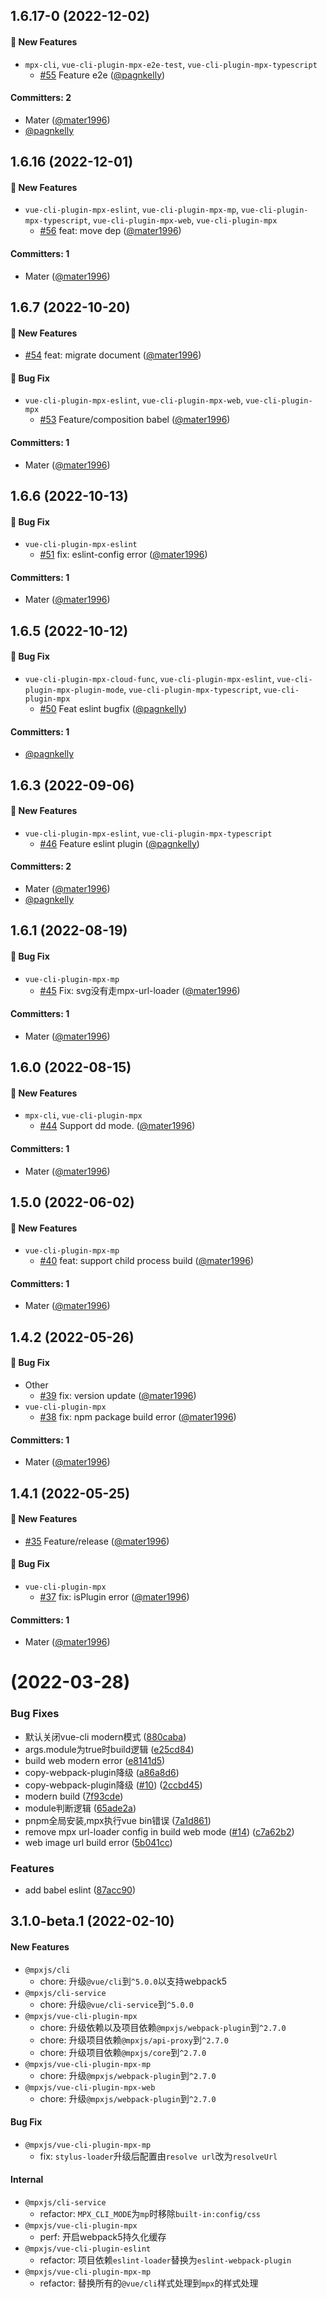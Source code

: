 






## 1.6.17-0 (2022-12-02)

#### :rocket: New Features
* `mpx-cli`, `vue-cli-plugin-mpx-e2e-test`, `vue-cli-plugin-mpx-typescript`
  * [#55](https://github.com/mpx-ecology/mpx-cli/pull/55) Feature e2e ([@pagnkelly](https://github.com/pagnkelly))

#### Committers: 2
- Mater ([@mater1996](https://github.com/mater1996))
- [@pagnkelly](https://github.com/pagnkelly)



## 1.6.16 (2022-12-01)

#### :rocket: New Features
* `vue-cli-plugin-mpx-eslint`, `vue-cli-plugin-mpx-mp`, `vue-cli-plugin-mpx-typescript`, `vue-cli-plugin-mpx-web`, `vue-cli-plugin-mpx`
  * [#56](https://github.com/mpx-ecology/mpx-cli/pull/56) feat: move dep ([@mater1996](https://github.com/mater1996))

#### Committers: 1
- Mater ([@mater1996](https://github.com/mater1996))



























## 1.6.7 (2022-10-20)

#### :rocket: New Features
* [#54](https://github.com/mpx-ecology/mpx-cli/pull/54) feat: migrate document ([@mater1996](https://github.com/mater1996))

#### :bug: Bug Fix
* `vue-cli-plugin-mpx-eslint`, `vue-cli-plugin-mpx-web`, `vue-cli-plugin-mpx`
  * [#53](https://github.com/mpx-ecology/mpx-cli/pull/53) Feature/composition babel ([@mater1996](https://github.com/mater1996))

#### Committers: 1
- Mater ([@mater1996](https://github.com/mater1996))



## 1.6.6 (2022-10-13)

#### :bug: Bug Fix
* `vue-cli-plugin-mpx-eslint`
  * [#51](https://github.com/mpx-ecology/mpx-cli/pull/51) fix: eslint-config error ([@mater1996](https://github.com/mater1996))

#### Committers: 1
- Mater ([@mater1996](https://github.com/mater1996))



## 1.6.5 (2022-10-12)

#### :bug: Bug Fix
* `vue-cli-plugin-mpx-cloud-func`, `vue-cli-plugin-mpx-eslint`, `vue-cli-plugin-mpx-plugin-mode`, `vue-cli-plugin-mpx-typescript`, `vue-cli-plugin-mpx`
  * [#50](https://github.com/mpx-ecology/mpx-cli/pull/50) Feat eslint bugfix ([@pagnkelly](https://github.com/pagnkelly))

#### Committers: 1
- [@pagnkelly](https://github.com/pagnkelly)






## 1.6.3 (2022-09-06)

#### :rocket: New Features
* `vue-cli-plugin-mpx-eslint`, `vue-cli-plugin-mpx-typescript`
  * [#46](https://github.com/mpx-ecology/mpx-cli/pull/46) Feature eslint plugin ([@pagnkelly](https://github.com/pagnkelly))

#### Committers: 2
- Mater ([@mater1996](https://github.com/mater1996))
- [@pagnkelly](https://github.com/pagnkelly)






## 1.6.1 (2022-08-19)

#### :bug: Bug Fix
* `vue-cli-plugin-mpx-mp`
  * [#45](https://github.com/mpx-ecology/mpx-cli/pull/45) Fix: svg没有走mpx-url-loader ([@mater1996](https://github.com/mater1996))

#### Committers: 1
- Mater ([@mater1996](https://github.com/mater1996))



## 1.6.0 (2022-08-15)

#### :rocket: New Features
* `mpx-cli`, `vue-cli-plugin-mpx`
  * [#44](https://github.com/mpx-ecology/mpx-cli/pull/44) Support dd mode. ([@mater1996](https://github.com/mater1996))

#### Committers: 1
- Mater ([@mater1996](https://github.com/mater1996))









## 1.5.0 (2022-06-02)

#### :rocket: New Features
* `vue-cli-plugin-mpx-mp`
  * [#40](https://github.com/mpx-ecology/mpx-cli/pull/40) feat: support child process build ([@mater1996](https://github.com/mater1996))

#### Committers: 1
- Mater ([@mater1996](https://github.com/mater1996))



## 1.4.2 (2022-05-26)

#### :bug: Bug Fix
* Other
  * [#39](https://github.com/mpx-ecology/mpx-cli/pull/39) fix: version update ([@mater1996](https://github.com/mater1996))
* `vue-cli-plugin-mpx`
  * [#38](https://github.com/mpx-ecology/mpx-cli/pull/38) fix: npm package build error ([@mater1996](https://github.com/mater1996))

#### Committers: 1
- Mater ([@mater1996](https://github.com/mater1996))



## 1.4.1 (2022-05-25)

#### :rocket: New Features
* [#35](https://github.com/mpx-ecology/mpx-cli/pull/35) Feature/release ([@mater1996](https://github.com/mater1996))

#### :bug: Bug Fix
* `vue-cli-plugin-mpx`
  * [#37](https://github.com/mpx-ecology/mpx-cli/pull/37) fix: isPlugin error ([@mater1996](https://github.com/mater1996))

#### Committers: 1
- Mater ([@mater1996](https://github.com/mater1996))


# [](https://github.com/mater1996/mpx-cli/compare/v1.2.0...v) (2022-03-28)


### Bug Fixes

* 默认关闭vue-cli modern模式 ([880caba](https://github.com/mater1996/mpx-cli/commit/880cabafa1e5f07c14bf1b982a00f2fd24a01140))
* args.module为true时build逻辑 ([e25cd84](https://github.com/mater1996/mpx-cli/commit/e25cd84256fe813fd9a32b25f422835cc5ff77af))
* build web modern error ([e8141d5](https://github.com/mater1996/mpx-cli/commit/e8141d5b7b1e36b22982e06964f583403ce0f94d))
* copy-webpack-plugin降级 ([a86a8d6](https://github.com/mater1996/mpx-cli/commit/a86a8d645222f4fe54e6b997eeca007e6fcd0fb7))
* copy-webpack-plugin降级 ([#10](https://github.com/mater1996/mpx-cli/issues/10)) ([2ccbd45](https://github.com/mater1996/mpx-cli/commit/2ccbd45a33fa98405c32b1a00167a99379658cfd))
* modern build ([7f93cde](https://github.com/mater1996/mpx-cli/commit/7f93cde14125559f8c68e856e803ed9aacdcbe18))
* module判断逻辑 ([65ade2a](https://github.com/mater1996/mpx-cli/commit/65ade2aefdc9ab05e9748c2c63371bafa8db4659))
* pnpm全局安装,mpx执行vue bin错误 ([7a1d861](https://github.com/mater1996/mpx-cli/commit/7a1d8617b39af03982fba84b14fcb570a5412e7a))
* remove mpx url-loader config in build web mode ([#14](https://github.com/mater1996/mpx-cli/issues/14)) ([c7a62b2](https://github.com/mater1996/mpx-cli/commit/c7a62b2d1ce6f4c2994e031ea004c39d03fc4c54))
* web image url build error ([5b041cc](https://github.com/mater1996/mpx-cli/commit/5b041cc3c5e7d97d475077b17268738f11253522))


### Features

* add babel eslint ([87acc90](https://github.com/mater1996/mpx-cli/commit/87acc905de36c91c3f3ba42424625c26ede5dae6))



## 3.1.0-beta.1 (2022-02-10)

#### New Features

- `@mpxjs/cli`
  - chore: 升级`@vue/cli`到`^5.0.0`以支持webpack5
- `@mpxjs/cli-service`
  - chore: 升级`@vue/cli-service`到`^5.0.0`
- `@mpxjs/vue-cli-plugin-mpx`
  - chore: 升级依赖以及项目依赖`@mpxjs/webpack-plugin`到`^2.7.0`
  - chore: 升级项目依赖`@mpxjs/api-proxy`到`^2.7.0`
  - chore: 升级项目依赖`@mpxjs/core`到`^2.7.0`
- `@mpxjs/vue-cli-plugin-mpx-mp`
  - chore: 升级`@mpxjs/webpack-plugin`到`^2.7.0`
- `@mpxjs/vue-cli-plugin-mpx-web`
  - chore: 升级`@mpxjs/webpack-plugin`到`^2.7.0`

#### Bug Fix

- `@mpxjs/vue-cli-plugin-mpx-mp`
  - fix: `stylus-loader`升级后配置由`resolve url`改为`resolveUrl`

#### Internal

- `@mpxjs/cli-service`
  - refactor: `MPX_CLI_MODE`为`mp`时移除`built-in:config/css`
- `@mpxjs/vue-cli-plugin-mpx`
  - perf: 开启webpack5持久化缓存
- `@mpxjs/vue-cli-plugin-eslint`
  - refactor: 项目依赖`eslint-loader`替换为`eslint-webpack-plugin`
- `@mpxjs/vue-cli-plugin-mpx-mp`
  - refactor: 替换所有的`@vue/cli`样式处理到`mpx`的样式处理
